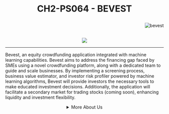 
<h1 align="center">

CH2-PS064 - BEVEST
</h1>

<img src="https://komarev.com/ghpvc/?username=Bevest-Technology&label=%20Views&color=FF7F50&style=flat&height=70" align='right' alt="bevest" />
<br/>
<br/>
<!--  <img src="https://gpvc.arturio.dev/yashitanamdeo" alt="Profile views" align='right'/> <a href="https://github.com/Bevest-Technology/"> </a> update  -->

<!-- Typing SVG by DenverCoder1 - https://github.com/DenverCoder1/readme-typing-svg -->
<p align="center">
  <a href="https://github.com/DenverCoder1/readme-typing-svg"><img src="https://readme-typing-svg.herokuapp.com?font=Plus+Jakarta+Sans&weight=500&size=30&lines=B+E+V+E+S+T;Be+Investor,+Grow+Together+!;&center=true&color=1E90FF&width=500&height=45"></a>
</p>
<hr/>

Bevest, an equity crowdfunding application integrated with machine learning capabilities. Bevest aims to address the financing gap faced by SMEs using a novel crowdfunding platform, along with a dedicated team to guide and scale businesses. By implementing a screening process, business value estimator, and investor risk profiler powered by machine learning algorithms, Bevest will provide investors the necessary tools to make educated investment decisions. Additionally, the application will facilitate a secondary market for trading stocks (coming soon), enhancing liquidity and investment flexibility.


<details>
   <summary align="center">More About Us</summary>
<br/>
<br>
<br/>
<p align="center"><img src="https://i.ibb.co/GT3X7f9/bevest-logo.png" width="300px"></p>


### Our Goals
Our team consists of 7 members, from various backgrounds and together contribute to the construction of this application. Combine several technologies namely machine learning, cloud computing, and mobile development to create an application that aims to overcome the funding problems of SMEs that occur in Indonesia. The hope of this application is to help SMEs to more easily get funding so that they are able to maintain and develop their business and help the realization of Indonesia's SDGs.

### Bevest Team
   
|        Role        | Name                           |Bangkit ID        |                       University                | LinkedIn | 
| ------------------ | -------------------------------|------------------|-------------------------------------------------|----------| 
| Mobile Development | Alif Akbar Kartadinata         | A248BSY1974      | University of Lampung                           |[Click Here](https://www.linkedin.com/in/mralifakbar/)|
| Mobile Development | Muhammad Noor Hakim            | A172BSY2107      | University of Mikroskil                         |[Click Here](https://www.linkedin.com/in/mhd-noor-hakim/)|
| Machine Learning   | M. Dwi Pratama                 | M248BSY1185      | University of Lampung                           |[Click Here](https://www.linkedin.com/in/m-dwi-pratama/) |
| Machine Learning   | Winda Apriliyanti              | M248BSX1589      | University of Lampung                           |[Click Here](https://www.linkedin.com/in/windaapriliyanti/)|
| Machine Learning   | Dicky Setiawan                 | M007BSY1347      | University of Dian Nuswantoro                   |[Click Here](https://www.linkedin.com/in/dickysstwn/)|
| Cloud Computing    | Ivana C. Rutchya               | C006BSX4152      | University of Brawijaya                         |[Click Here](https://www.linkedin.com/in/ivana-c-rutchya/)|
| Cloud Computing    | Ade Reiki Karuna               | C007BSY4082      | University of Dian Nuswantoro                   |[Click Here](https://www.linkedin.com/in/reikidev/)|



### Bevest UI
<br/>

<p align="center"> <img src="https://i.ibb.co/MVY5YHF/mockup-bevest-3.png" width="200px"></p> 
<p align="center"><img src="https://i.ibb.co/cT3shzX/i-Phone-13-1.png" width="200px"><img src="https://i.ibb.co/3CtYWvP/i-Phone-13-Pro.png" width="200px"><img src="https://i.ibb.co/VjGtZDk/i-Phone-15-Pro-1.png" width="200px"><img src="https://i.ibb.co/FXLyWj8/i-Phone-13-Pro-2.png" width="200px"></p> 

<p align="left">UI Design by Ivana C. Rutchya</p>

<br>
<br/>
<br>
<br/>
<p align="right"> Regards, </p>
<p align="right"> <img src="https://i.ibb.co/xS7Z9hG/Bevest-mark.png" width="60px" > </p>

</details>
